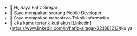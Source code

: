 - 👋 Hi, Saya Hafiz Siregar
- 👀 Saya merupakan seorang Mobile Developer
- 🌱 Saya merupakan mahasiswa Teknik Informatika
- 💞️ Jika kamu tertarik ikuti akun [Linkedin]
(https://www.linkedin.com/in/hafiz-siregar-323881213/)ku ya

<!---
hafizsiregar/hafizsiregar is a ✨ special ✨ repository because its `README.md` (this file) appears on your GitHub profile.
You can click the Preview link to take a look at your changes.
--->
